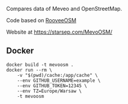 Compares data of Meveo and OpenStreetMap.

Code based on [RooveeOSM](https://github.com/starsep/RooveeOSM)

Website at https://starsep.com/MevoOSM/

## Docker
```
docker build -t mevoosm .
docker run --rm \
    -v "$(pwd)/cache:/app/cache" \
    --env GITHUB_USERNAME=example \
    --env GITHUB_TOKEN=12345 \
    --env TZ=Europe/Warsaw \
    -t mevoosm
```
